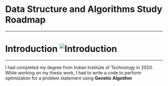 # Data Structure and Algorithms Study Roadmap
___
# Introduction ![Introduction](https://github.githubassets.com/images/icons/emoji/unicode/1f4d7.png "stop hovering, read on, interesting stuff ahead")

___

I had completed my degree from Indian Institute of Technology in 2020. While working on my thesis work, I had to write a code to perform optimization for a problem statement using **Genetic Algotihm**
